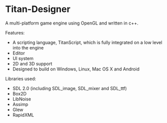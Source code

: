 # Titan-Designer

A multi-platform game engine using OpenGL and written in c++.

Features:
  - A scripting language, TitanScript, which is fully integrated on a low level into the engine
  - Editor
  - UI system
  - 2D and 3D support
  - Designed to build on Windows, Linux, Mac OS X and Android

Libraries used:
  - SDL 2.0 (including SDL_image, SDL_mixer and SDL_ttf)
  - Box2D
  - LibNoise
  - Assimp
  - Glew
  - RapidXML
